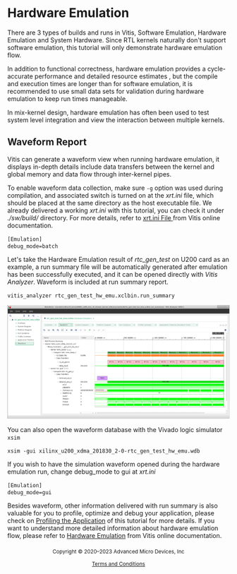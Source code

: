 # Hardware Emulation

There are 3 types of builds and runs in Vitis, Software Emulation, Hardware Emulation and System Hardware. Since RTL kernels naturally don't support software emulation, this tutorial will only demonstrate hardware emulation flow. 

In addition to functional correctness, hardware emulation provides a cycle-accurate performance and detailed resource estimates , but the compile and execution times are longer than for software emulation, it is recommended to use small data sets for validation during hardware emulation to keep run times manageable. 

In mix-kernel design, hardware emulation has often been used to test system level integration and view the interaction between multiple kernels. 

## Waveform Report

Vitis can generate a waveform view when running hardware emulation, it displays in-depth details include data transfers between the kernel and global memory and data flow through inter-kernel pipes. 

To enable waveform data collection, make sure `-g` option was used during compilation, and associated switch is turned on at the *xrt.ini* file, which should be placed at the same directory as the host executable file. We already delivered a working *xrt.ini* with this tutorial, you can check it under *./sw/build/* directory. For more details, refer to [xrt.ini File ](https://www.xilinx.com/html_docs/xilinx2020_1/vitis_doc/obl1532064985142.html) from Vitis online documentation.

```
[Emulation]
debug_mode=batch
```

Let's take the Hardware Emulation result of *rtc_gen_test* on U200 card as an example, a run summary file will be automatically generated after emulation has been successfully executed, and it can be opened directly with *Vitis Analyzer*. Waveform is included at run summary report. 

```
vitis_analyzer rtc_gen_test_hw_emu.xclbin.run_summary
```

<div align="center">
<img src="./images/hw_emu_waveform.PNG" alt="Hardware Emulation Waveform" >
</div>

You can also open the waveform database with the Vivado logic simulator `xsim`

```
xsim -gui xilinx_u200_xdma_201830_2-0-rtc_gen_test_hw_emu.wdb 
```

If you wish to have the simulation waveform opened during the hardware emulation run, change debug_mode to gui at *xrt.ini*

```
[Emulation]
debug_mode=gui
```

Besides waveform, other information delivered with run summary is also valuable for you to profile, optimize and debug your application, please check on [Profiling the Application](./profile_tutorial.md) of this tutorial for more details. If you want to understand more detailed information about hardware emulation flow, please refer to [Hardware Emulation](https://www.xilinx.com/html_docs/xilinx2020_1/vitis_doc/buildtargets1.html#ldh1504034328524) from Vitis online documentation.


<p class="sphinxhide" align="center"><sub>Copyright © 2020–2023 Advanced Micro Devices, Inc</sub></p>

<p class="sphinxhide" align="center"><sup><a href="https://www.amd.com/en/corporate/copyright">Terms and Conditions</a></sup></p>
